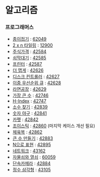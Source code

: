 # 알고리즘

### 프로그래머스
- [종이접기](https://programmers.co.kr/learn/courses/30/lessons/62049?language=python3) : [62049](62049.py)
- [2 x n 타일링](https://programmers.co.kr/learn/courses/30/lessons/12900?language=python3) : [12900](12900.py) 
- [주식가격](https://programmers.co.kr/learn/courses/30/lessons/42584?language=python3) : [42584](42584.py)
- [쇠막대기](https://programmers.co.kr/learn/courses/30/lessons/42585?language=python3) : [42585](42585.py)
- [프린터](https://programmers.co.kr/learn/courses/30/lessons/42587?language=python3) : [42587](42587.py)
- [더 맵게](https://programmers.co.kr/learn/courses/30/lessons/42626?language=python3) : [42626](42626.py)
- [디스크 컨트롤러](https://programmers.co.kr/learn/courses/30/lessons/42627?language=python3) : [42627](42627.py)
- [이중 우선순위 큐](https://programmers.co.kr/learn/courses/30/lessons/42628?language=python3) : [42628](42628.py)
- [라면공장](https://programmers.co.kr/learn/courses/30/lessons/42629?language=python3) : [42629](42629.py)
- [가장 큰 수](https://programmers.co.kr/learn/courses/30/lessons/42746?language=python3) : [42746](42746.py)
- [H-Index](https://programmers.co.kr/learn/courses/30/lessons/42747?language=python3) : [42747](42747.py)
- [소수 찾기](https://programmers.co.kr/learn/courses/30/lessons/42839?language=python3) : [42839](42839.py)
- [숫자 야구](https://programmers.co.kr/learn/courses/30/lessons/42841?language=python3) : [42841](42841.py)
- [카펫](https://programmers.co.kr/learn/courses/30/lessons/42842?language=python3) : [42842](42842.py)
- [조이스틱](https://programmers.co.kr/learn/courses/30/lessons/42860?language=python3) : [42860](42860.py) (마지막 케이스 개선 필요)
- [체육복](https://programmers.co.kr/learn/courses/30/lessons/42862?language=python3) : [42862](42862.py)
- [큰 수 만들기](https://programmers.co.kr/learn/courses/30/lessons/42883?language=python3) : [42883](42883.py)
- [N으로 표현](https://programmers.co.kr/learn/courses/30/lessons/42895?language=python3) : [42895](42895.py)
- [네트워크](https://programmers.co.kr/learn/courses/30/lessons/43162?language=python3) : [43162](43162.py)
- [자물쇠와 열쇠](https://programmers.co.kr/learn/courses/30/lessons/60059?language=python3) : [60059](60059.py)
- [단속카메라](https://programmers.co.kr/learn/courses/30/lessons/42884?language=python3#) : [42884](42884.py)
- [정수 삼각형](https://programmers.co.kr/learn/courses/30/lessons/43105?language=python3) : [43105](43105.py)
